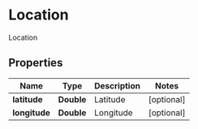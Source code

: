 

# Location

Location

## Properties

| Name | Type | Description | Notes |
|------------ | ------------- | ------------- | -------------|
|**latitude** | **Double** | Latitude |  [optional] |
|**longitude** | **Double** | Longitude |  [optional] |



